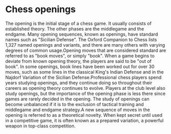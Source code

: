 # Chess openings

The opening is the initial stage of a chess game. It usually consists of established theory. The other phases are the middlegame and the endgame. Many opening sequences, known as openings, have standard names such as "Sicilian Defense". The Oxford Companion to Chess lists 1,327 named openings and variants, and there are many others with varying degrees of common usage.Opening moves that are considered standard are referred to as "book moves", or simply "book". When a game begins to deviate from known opening theory, the players are said to be "out of book". In some openings, book lines have been worked out for over 30 moves, such as some lines in the classical King's Indian Defense and in the Najdorf Variation of the Sicilian Defense.Professional chess players spend years studying openings, and they continue doing so throughout their careers as opening theory continues to evolve. Players at the club level also study openings, but the importance of the opening phase is less there since games are rarely decided in the opening. The study of openings can become unbalanced if it is to the exclusion of tactical training and middlegame and endgame strategy.A new sequence of moves in the opening is referred to as a theoretical novelty. When kept secret until used in a competitive game, it is often known as a prepared variation, a powerful weapon in top-class competition.
